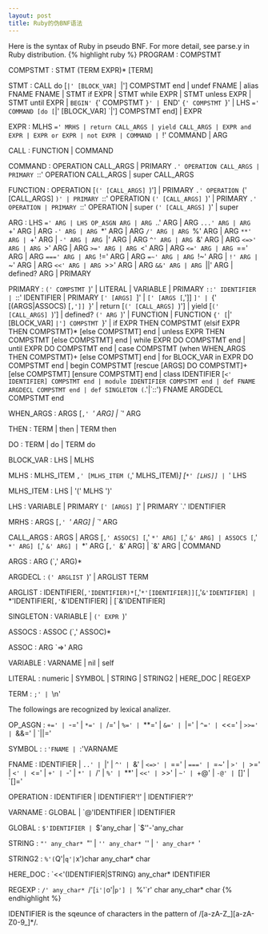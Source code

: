 ```yaml
---
layout: post
title: Ruby的伪BNF语法
---
```


Here is the syntax of Ruby in pseudo BNF. For more detail, see parse.y in Ruby distribution. 
{% highlight ruby %}
PROGRAM		: COMPSTMT

COMPSTMT	: STMT (TERM EXPR)* [TERM]

STMT		: CALL do [`|' [BLOCK_VAR] `|'] COMPSTMT end
                | undef FNAME
		| alias FNAME FNAME
		| STMT if EXPR
		| STMT while EXPR
		| STMT unless EXPR
		| STMT until EXPR
                | `BEGIN' `{' COMPSTMT `}'
                | `END' `{' COMPSTMT `}'
                | LHS `=' COMMAND [do [`|' [BLOCK_VAR] `|'] COMPSTMT end]
		| EXPR

EXPR		: MLHS `=' MRHS
		| return CALL_ARGS
		| yield CALL_ARGS
		| EXPR and EXPR
		| EXPR or EXPR
		| not EXPR
		| COMMAND
		| `!' COMMAND
		| ARG

CALL		: FUNCTION
                | COMMAND

COMMAND		: OPERATION CALL_ARGS
		| PRIMARY `.' OPERATION CALL_ARGS
		| PRIMARY `::' OPERATION CALL_ARGS
		| super CALL_ARGS

FUNCTION        : OPERATION [`(' [CALL_ARGS] `)']
		| PRIMARY `.' OPERATION `(' [CALL_ARGS] `)'
		| PRIMARY `::' OPERATION `(' [CALL_ARGS] `)'
		| PRIMARY `.' OPERATION
		| PRIMARY `::' OPERATION
		| super `(' [CALL_ARGS] `)'
		| super

ARG		: LHS `=' ARG
		| LHS OP_ASGN ARG
		| ARG `..' ARG
		| ARG `...' ARG
		| ARG `+' ARG
		| ARG `-' ARG
		| ARG `*' ARG
		| ARG `/' ARG
		| ARG `%' ARG
		| ARG `**' ARG
		| `+' ARG
		| `-' ARG
		| ARG `|' ARG
		| ARG `^' ARG
		| ARG `&' ARG
		| ARG `<=>' ARG
		| ARG `>' ARG
		| ARG `>=' ARG
		| ARG `<' ARG
		| ARG `<=' ARG
		| ARG `==' ARG
		| ARG `===' ARG
		| ARG `!=' ARG
		| ARG `=~' ARG
		| ARG `!~' ARG
		| `!' ARG
		| `~' ARG
		| ARG `<<' ARG
		| ARG `>>' ARG
		| ARG `&&' ARG
		| ARG `||' ARG
		| defined? ARG
		| PRIMARY

PRIMARY		: `(' COMPSTMT `)'
		| LITERAL
		| VARIABLE
		| PRIMARY `::' IDENTIFIER
		| `::' IDENTIFIER
		| PRIMARY `[' [ARGS] `]'
		| `[' [ARGS [`,']] `]'
		| `{' [(ARGS|ASSOCS) [`,']] `}'
		| return [`(' [CALL_ARGS] `)']
		| yield [`(' [CALL_ARGS] `)']
		| defined? `(' ARG `)'
                | FUNCTION
		| FUNCTION `{' [`|' [BLOCK_VAR] `|'] COMPSTMT `}'
		| if EXPR THEN
		  COMPSTMT
		  (elsif EXPR THEN COMPSTMT)*
		  [else COMPSTMT]
		  end
		| unless EXPR THEN
		  COMPSTMT
		  [else COMPSTMT]
		  end
		| while EXPR DO COMPSTMT end
		| until EXPR DO COMPSTMT end
		| case COMPSTMT
		  (when WHEN_ARGS THEN COMPSTMT)+
		  [else COMPSTMT]
		  end
		| for BLOCK_VAR in EXPR DO
		  COMPSTMT
		  end
		| begin
		  COMPSTMT
		  [rescue [ARGS] DO COMPSTMT]+
		  [else COMPSTMT]
		  [ensure COMPSTMT]
		  end
		| class IDENTIFIER [`<' IDENTIFIER]
		  COMPSTMT
		  end
		| module IDENTIFIER
		  COMPSTMT
		  end
		| def FNAME ARGDECL
		  COMPSTMT
		  end
		| def SINGLETON (`.'|`::') FNAME ARGDECL
		  COMPSTMT
		  end

WHEN_ARGS	: ARGS [`,' `*' ARG]
		| `*' ARG

THEN		: TERM
		| then
		| TERM then

DO		: TERM
		| do
		| TERM do

BLOCK_VAR	: LHS
		| MLHS

MLHS		: MLHS_ITEM `,' [MLHS_ITEM (`,' MLHS_ITEM)*] [`*' [LHS]]
                | `*' LHS

MLHS_ITEM	: LHS
		| '(' MLHS ')'

LHS		: VARIABLE
		| PRIMARY `[' [ARGS] `]'
		| PRIMARY `.' IDENTIFIER

MRHS		: ARGS [`,' `*' ARG]
		| `*' ARG

CALL_ARGS	: ARGS
		| ARGS [`,' ASSOCS] [`,' `*' ARG] [`,' `&' ARG]
		| ASSOCS [`,' `*' ARG] [`,' `&' ARG]
		| `*' ARG [`,' `&' ARG]
		| `&' ARG
		| COMMAND

ARGS 		: ARG (`,' ARG)*

ARGDECL		: `(' ARGLIST `)'
		| ARGLIST TERM

ARGLIST		: IDENTIFIER(`,'IDENTIFIER)*[`,'`*'[IDENTIFIER]][`,'`&'IDENTIFIER]
		| `*'IDENTIFIER[`,'`&'IDENTIFIER]
		| [`&'IDENTIFIER]

SINGLETON	: VARIABLE
		| `(' EXPR `)'

ASSOCS		: ASSOC (`,' ASSOC)*

ASSOC		: ARG `=>' ARG

VARIABLE	: VARNAME
		| nil
		| self

LITERAL		: numeric
		| SYMBOL
		| STRING
		| STRING2
		| HERE_DOC
		| REGEXP

TERM		: `;'
		| `\n'

The followings are recognized by lexical analizer.


OP_ASGN		: `+=' | `-=' | `*=' | `/=' | `%=' | `**='
		| `&=' | `|=' | `^=' | `<<=' | `>>='
		| `&&=' | `||='

SYMBOL		: `:'FNAME
		| `:'VARNAME

FNAME		: IDENTIFIER | `..' | `|' | `^' | `&'
		| `<=>' | `==' | `===' | `=~'
                | `>' | `>=' | `<' | `<='
		| `+' | `-' | `*' | `/' | `%' | `**'
		| `<<' | `>>' | `~'
                | `+@' | `-@' | `[]' | `[]='

OPERATION       : IDENTIFIER
                | IDENTIFIER'!'
                | IDENTIFIER'?'

VARNAME		: GLOBAL
		| `@'IDENTIFIER
		| IDENTIFIER

GLOBAL		: `$'IDENTIFIER
		| `$'any_char
		| `$''-'any_char

STRING		: `"' any_char* `"'
		| `'' any_char* `''
		| ``' any_char* ``'

STRING2		: `%'(`Q'|`q'|`x')char any_char* char

HERE_DOC        : `<<'(IDENTIFIER|STRING)
                  any_char*
                  IDENTIFIER

REGEXP		: `/' any_char* `/'[`i'|`o'|`p']
		| `%'`r' char any_char* char
{% endhighlight %}

IDENTIFIER is the sqeunce of characters in the pattern of /[a-zA-Z_][a-zA-Z0-9_]*/.


